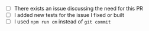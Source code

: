 <!--
Thank you for your contribution!
To help speed up the process of merging your code, check the following:
-->

- [ ] There exists an issue discussing the need for this PR
- [ ] I added new tests for the issue I fixed or built
- [ ] I used `npm run cm` instead of `git commit`
